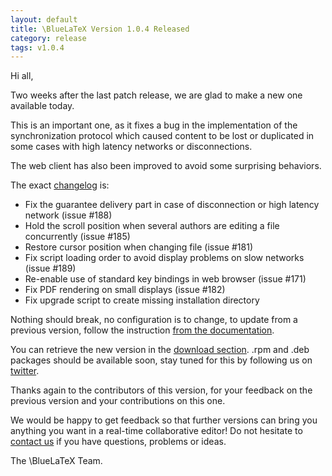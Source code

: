```yaml
---
layout: default
title: \BlueLaTeX Version 1.0.4 Released
category: release
tags: v1.0.4
---
```


Hi all,

Two weeks after the last patch release, we are glad to make a new one available today.

This is an important one, as it fixes a bug in the implementation of the synchronization protocol which caused content to be lost or duplicated in some cases with high latency networks or disconnections.

The web client has also been improved to avoid some surprising behaviors.

The exact [changelog](https://github.com/gnieh/bluelatex/blob/v1.0.4/changelog/v1.0.x.markdown#version-104) is:

 - Fix the guarantee delivery part in case of disconnection or high latency network (issue #188)
 - Hold the scroll position when several authors are editing a file concurrently (issue #185)
 - Restore cursor position when changing file (issue #181)
 - Fix script loading order to avoid display problems on slow networks (issue #189)
 - Re-enable use of standard key bindings in web browser (issue #171)
 - Fix PDF rendering on small displays (issue #182)
 - Fix upgrade script to create missing installation directory

Nothing should break, no configuration is to change, to update from a previous version, follow the instruction [from the documentation](/installation/#upgrade).

You can retrieve the new version in the [download section](/download/). .rpm and .deb packages should be available soon, stay tuned for this by following us on [twitter](https://twitter.com/bluelatex_team).

Thanks again to the contributors of this version, for your feedback on the previous version and your contributions on this one.

We would be happy to get feedback so that further versions can bring you anything you want in a real-time collaborative editor!
Do not hesitate to [contact us](/community/) if you have questions, problems or ideas.

The \BlueLaTeX Team.
